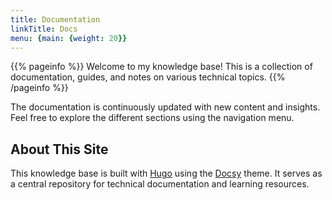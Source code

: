 ```yaml
---
title: Documentation
linkTitle: Docs
menu: {main: {weight: 20}}
---
```


{{% pageinfo %}}
Welcome to my knowledge base! This is a collection of documentation, guides, and notes on various technical topics.
{{% /pageinfo %}}

The documentation is continuously updated with new content and insights. Feel free to explore the different sections using the navigation menu.

## About This Site

This knowledge base is built with [Hugo](https://gohugo.io/) using the [Docsy](https://www.docsy.dev/) theme. It serves as a central repository for technical documentation and learning resources.
